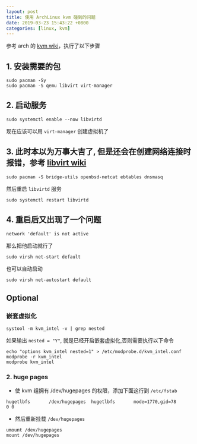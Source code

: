```yaml
---
layout: post
title: 使用 ArchLinux kvm 碰到的问题
date: 2019-03-23 15:43:22 +0800
categories: [linux, kvm]
---
```


参考 arch 的 [kvm wiki](https://wiki.archlinux.org/index.php/KVM)，执行了以下步骤

## 1. 安装需要的包

```shell
sudo pacman -Sy
sudo pacman -S qemu libvirt virt-manager
```

## 2. 启动服务

```shell
sudo systemctl enable --now libvirtd
```

现在应该可以用 `virt-manager` 创建虚拟机了

## 3. 此时本以为万事大吉了, 但是还会在创建网络连接时报错，参考 [libvirt wiki](https://wiki.archlinux.org/index.php/libvirt)

```shell
sudo pacman -S bridge-utils openbsd-netcat ebtables dnsmasq
```

然后重启 `libvirtd` 服务

```shell
sudo systemctl restart libvirtd
```

## 4. 重启后又出现了一个问题 

```shell
network 'default' is not active
```

那么把他启动就行了


```shell
sudo virsh net-start default
```

也可以自动启动

```shell
sudo virsh net-autostart default
```

## Optional

### 嵌套虚拟化


```
systool -m kvm_intel -v | grep nested
```

如果输出 `nested = "Y"`, 就是已经开启嵌套虚拟化,否则需要执行以下命令

```shell
echo "options kvm_intel nested=1" > /etc/modprobe.d/kvm_intel.conf
modprobe -r kvm_intel
modprobe kvm_intel
```

### 2. huge pages

- 使 kvm 组拥有 /dev/hugepages 的权限，添加下面这行到 `/etc/fstab`

```shell
hugetlbfs       /dev/hugepages  hugetlbfs       mode=1770,gid=78        0 0
```

- 然后重新挂载 `/dev/hugepages`

```shell
umount /dev/hugepages
mount /dev/hugepages
```
